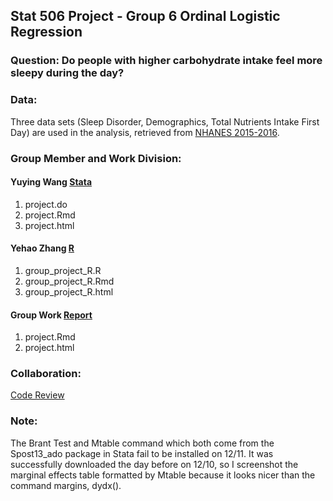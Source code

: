 ## Stat 506 Project - Group 6 Ordinal Logistic Regression

### Question: Do people with higher carbohydrate intake feel more sleepy during the day?

### Data: 
Three data sets (Sleep Disorder, Demographics, Total Nutrients Intake First Day) are used in the analysis, retrieved from [NHANES 2015-2016](https://wwwn.cdc.gov/nchs/nhanes/ContinuousNhanes/Default.aspx?BeginYear=2015).

### Group Member and Work Division:
#### Yuying Wang [Stata](https://github.com/yuywang1227/Stat-506-Project/tree/master/Stata)
1. project.do
2. project.Rmd
3. project.html

#### Yehao Zhang [R](https://github.com/yuywang1227/Stat-506-Project/tree/master/R)
1. group_project_R.R
2. group_project_R.Rmd
3. group_project_R.html

#### Group Work [Report](https://github.com/yuywang1227/Stat-506-Project/tree/master/report)
1. project.Rmd	
2. project.html

### Collaboration:
[Code Review](https://github.com/yuywang1227/Stat-506-Project/pulls)

### Note:
The Brant Test and Mtable command which both come from the Spost13_ado package in Stata fail to be installed on 12/11. 
It was successfully downloaded the day before on 12/10, so I screenshot the marginal effects table formatted by Mtable because it looks nicer than the command margins, dydx().
